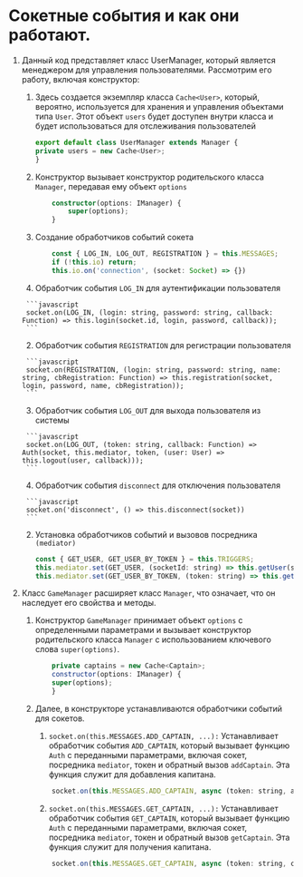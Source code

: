 # Сокетные события и как они работают.


1. Данный код представляет класс UserManager, который является менеджером для управления пользователями. Рассмотрим его работу, включая конструктор:

    1. Здесь создается экземпляр класса `Cache<User>`, который, вероятно, используется для хранения и управления объектами типа `User`. Этот объект `users` будет доступен внутри класса и будет использоваться для отслеживания пользователей
        
        ```javascript
        export default class UserManager extends Manager {
        private users = new Cache<User>;
        }
        ```
    2. Конструктор вызывает конструктор родительского класса `Manager`, передавая ему объект `options`

        ```typescript
            constructor(options: IManager) {
                super(options);
            }
        ```

    3. Создание обработчиков событий сокета

        ```javascript
            const { LOG_IN, LOG_OUT, REGISTRATION } = this.MESSAGES;
            if (!this.io) return;
            this.io.on('connection', (socket: Socket) => {})
        ```

      1. Обработчик события `LOG_IN` для аутентификации пользователя

        ```javascript
        socket.on(LOG_IN, (login: string, password: string, callback: Function) => this.login(socket.id, login, password, callback));
        ```

      2. Обработчик события `REGISTRATION` для регистрации пользователя

        ```javascript
        socket.on(REGISTRATION, (login: string, password: string, name: string, cbRegistration: Function) => this.registration(socket, login, password, name, cbRegistration));
        ```

      3. Обработчик события `LOG_OUT` для выхода пользователя из системы

        ```javascript
        socket.on(LOG_OUT, (token: string, callback: Function) => Auth(socket, this.mediator, token, (user: User) => this.logout(user, callback)));
        ```

      4. Обработчик события `disconnect` для отключения пользователя

        ```javascript
        socket.on('disconnect', () => this.disconnect(socket))
        ```
    2. Установка обработчиков событий и вызовов посредника `(mediator)`

        ```javascript
        const { GET_USER, GET_USER_BY_TOKEN } = this.TRIGGERS;
        this.mediator.set(GET_USER, (socketId: string) => this.getUser(socketId));
        this.mediator.set(GET_USER_BY_TOKEN, (token: string) => this.getUser(token));
        ```
1. Класс `GameManager` расширяет класс `Manager`, что означает, что он наследует его свойства и методы.

    1. Конструктор `GameManager` принимает объект `options` с определенными параметрами и вызывает конструктор родительского класса `Manager` с использованием ключевого слова `super(options)`.

        ```javascript
            private captains = new Cache<Captain>;
            constructor(options: IManager) {
            super(options);
            }
        ```
    2. Далее, в конструкторе устанавливаются обработчики событий для сокетов.

        1. `socket.on(this.MESSAGES.ADD_CAPTAIN, ...):` Устанавливает обработчик события `ADD_CAPTAIN`, который вызывает функцию `Auth` с переданными параметрами, включая сокет, посредника `mediator`, токен и обратный вызов `addCaptain`. Эта функция служит для добавления капитана.

        ```javascript
            socket.on(this.MESSAGES.ADD_CAPTAIN, async (token: string, allianceId: number, callback: Function) => Auth(socket,this.mediator,token,(user:User) =>this.addCaptain(user,allianceId,callback)));
        ```

        2. `socket.on(this.MESSAGES.GET_CAPTAIN, ...):` Устанавливает обработчик события `GET_CAPTAIN`, который вызывает функцию `Auth` с переданными параметрами, включая сокет, посредника `mediator`, токен и обратный вызов `getCaptain`. Эта функция служит для получения капитана.
        
        ```javascript 
            socket.on(this.MESSAGES.GET_CAPTAIN, async (token: string, callback: Function) => Auth(socket,this.mediator,token,(user:User) =>this.getCaptain(user,callback)));
        ```